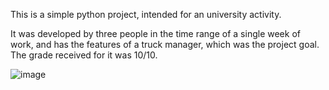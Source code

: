This is a simple python project, intended for an university activity.

It was developed by three people in the time range of a single week of work, and has the features of a truck manager, 
which was the project goal. The grade received for it was 10/10.

![image](https://github.com/Rafa4242/TruckManager/assets/170863504/d111d279-bd9e-40f7-a952-c07efc52db61)
